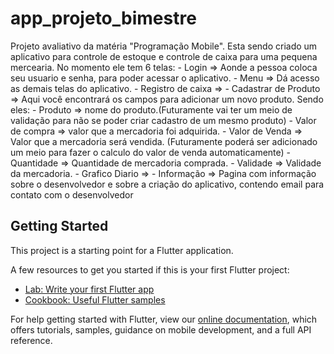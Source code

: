 # app_projeto_bimestre

 Projeto avaliativo da matéria "Programação Mobile".
    Esta sendo criado um aplicativo para controle de estoque e controle de caixa para uma pequena mercearia. 
    No momento ele tem 6 telas:
        - Login => Aonde a pessoa coloca seu usuario e senha, para poder acessar o aplicativo.
        - Menu => Dá acesso as demais telas do aplicativo.
        - Registro de caixa =>
        - Cadastrar de Produto => Aqui você encontrará os campos para adicionar um novo produto.
            Sendo eles:
                - Produto => nome do produto.(Futuramente vai ter um meio de validação para não se poder criar cadastro de um mesmo produto)
                - Valor de compra => valor que a mercadoria foi adquirida.
                - Valor de Venda => Valor que a mercadoria será vendida. (Futuramente poderá ser adicionado um meio para fazer o calculo do valor de venda automaticamente)
                - Quantidade => Quantidade de mercadoria comprada. 
                - Validade => Validade da mercadoria. 
        - Grafico Diario =>
        - Informação => Pagina com informação sobre o desenvolvedor e sobre a criação do aplicativo, contendo email para contato com o       desenvolvedor

## Getting Started

This project is a starting point for a Flutter application.

A few resources to get you started if this is your first Flutter project:

- [Lab: Write your first Flutter app](https://flutter.dev/docs/get-started/codelab)
- [Cookbook: Useful Flutter samples](https://flutter.dev/docs/cookbook)

For help getting started with Flutter, view our
[online documentation](https://flutter.dev/docs), which offers tutorials,
samples, guidance on mobile development, and a full API reference.
